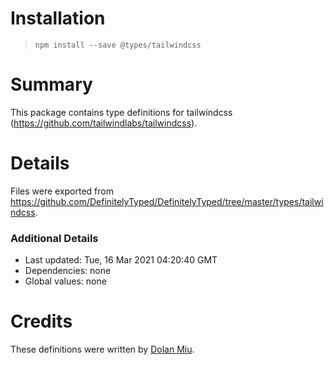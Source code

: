 # Installation
> `npm install --save @types/tailwindcss`

# Summary
This package contains type definitions for tailwindcss (https://github.com/tailwindlabs/tailwindcss).

# Details
Files were exported from https://github.com/DefinitelyTyped/DefinitelyTyped/tree/master/types/tailwindcss.

### Additional Details
 * Last updated: Tue, 16 Mar 2021 04:20:40 GMT
 * Dependencies: none
 * Global values: none

# Credits
These definitions were written by [Dolan Miu](https://github.com/dolanmiu).
